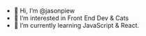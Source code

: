 - 👋 Hi, I’m @jasonpiew
- 👀 I’m interested in Front End Dev & Cats
- 🌱 I’m currently learning JavaScript & React.


<!---
jasonpiew/jasonpiew is a ✨ special ✨ repository because its `README.md` (this file) appears on your GitHub profile.
You can click the Preview link to take a look at your changes.
--->
